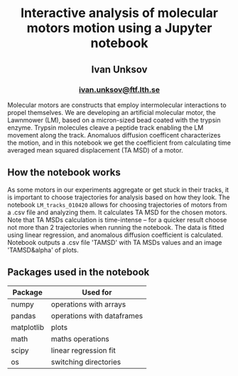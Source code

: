 # <center>Interactive analysis of molecular motors motion using a Jupyter notebook</center>
## <center>Ivan Unksov</center> 
### <center>ivan.unksov@ftf.lth.se</center> 


Molecular motors are constructs that employ intermolecular interactions to propel themselves. We are developing an artificial molecular motor, the Lawnmower (LM), based on a micron-sized bead coated with the trypsin enzyme. Trypsin molecules cleave a peptide track enabling the LM movement along the track. Anomaluos diffusion coefficent characterizes the motion, and in this notebook we get the coefficient from calculating time averaged mean squared displacement (TA MSD) of a motor.  

## How the notebook works

As some motors in our experiments aggregate or get stuck in their tracks, it is important to choose trajectories for analysis based on how they look. The notebook `LM_tracks_010420` allows for choosing trajectories of motors from a .csv file and analyzing them. It calculates TA MSD for the chosen motors.
Note that TA MSDs calculation is time-intense – for a quicker result choose not more than 2 trajectories when running the notebook. The data is fitted using linear regression, and anomalous diffusion coefficient is calculated.
Notebook outputs a .csv file 'TAMSD' with TA MSDs values and an image 'TAMSD&alpha' of plots.

## Packages used in the notebook

| Package    	| Used for                   	|
|------------	|----------------------------	|
| numpy      	| operations with arrays     	|
| pandas     	| operations with dataframes 	|
| matplotlib 	| plots                      	|
| math       	| maths operations           	|
| scipy      	| linear regression fit      	|
| os         	| switching directories      	|
